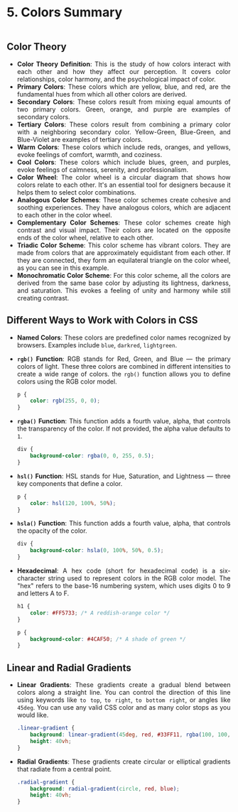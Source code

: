 <div style="text-align: justify">

# 5. Colors Summary

```{contents}
```

## Color Theory

*   **Color Theory Definition**: This is the study of how colors interact with each other and how they affect our perception. It covers color relationships, color harmony, and the psychological impact of color.
*   **Primary Colors**: These colors which are yellow, blue, and red, are the fundamental hues from which all other colors are derived.
*   **Secondary Colors**: These colors result from mixing equal amounts of two primary colors. Green, orange, and purple are examples of secondary colors.
*   **Tertiary Colors**: These colors result from combining a primary color with a neighboring secondary color. Yellow-Green, Blue-Green, and Blue-Violet are examples of tertiary colors.
*   **Warm Colors**: These colors which include reds, oranges, and yellows, evoke feelings of comfort, warmth, and coziness.
*   **Cool Colors**: These colors which include blues, green, and purples, evoke feelings of calmness, serenity, and professionalism.
*   **Color Wheel**: The color wheel is a circular diagram that shows how colors relate to each other. It's an essential tool for designers because it helps them to select color combinations.
*   **Analogous Color Schemes**: These color schemes create cohesive and soothing experiences. They have analogous colors, which are adjacent to each other in the color wheel.
*   **Complementary Color Schemes**: These color schemes create high contrast and visual impact. Their colors are located on the opposite ends of the color wheel, relative to each other.
*   **Triadic Color Scheme**: This color scheme has vibrant colors. They are made from colors that are approximately equidistant from each other. If they are connected, they form an equilateral triangle on the color wheel, as you can see in this example.
*   **Monochromatic Color Scheme**: For this color scheme, all the colors are derived from the same base color by adjusting its lightness, darkness, and saturation. This evokes a feeling of unity and harmony while still creating contrast.

## Different Ways to Work with Colors in CSS

*   **Named Colors**: These colors are predefined color names recognized by browsers. Examples include `blue`, `darkred`, `lightgreen`.
*   **`rgb()` Function**: RGB stands for Red, Green, and Blue — the primary colors of light. These three colors are combined in different intensities to create a wide range of colors. the `rgb()` function allows you to define colors using the RGB color model.

    ```css
    p {
        color: rgb(255, 0, 0);
    }
    ```

*   **`rgba()` Function**: This function adds a fourth value, alpha, that controls the transparency of the color. If not provided, the alpha value defaults to `1`.

    ```css
    div {
        background-color: rgba(0, 0, 255, 0.5);
    }
    ```

*   **`hsl()` Function**: HSL stands for Hue, Saturation, and Lightness — three key components that define a color.

    ```css
    p {
        color: hsl(120, 100%, 50%);
    }
    ```

*   **`hsla()` Function**: This function adds a fourth value, alpha, that controls the opacity of the color.

    ```css
    div {
        background-color: hsla(0, 100%, 50%, 0.5);
    }
    ```

*   **Hexadecimal**: A hex code (short for hexadecimal code) is a six-character string used to represent colors in the RGB color model. The "hex" refers to the base-16 numbering system, which uses digits 0 to 9 and letters A to F.

    ```css
    h1 {
        color: #FF5733; /* A reddish-orange color */
    }

    p {
        background-color: #4CAF50; /* A shade of green */
    }
    ```

## Linear and Radial Gradients

*   **Linear Gradients**: These gradients create a gradual blend between colors along a straight line. You can control the direction of this line using keywords like `to top`, `to right`, `to bottom right`, or angles like `45deg`. You can use any valid CSS color and as many color stops as you would like.

    ```css
    .linear-gradient {
        background: linear-gradient(45deg, red, #33FF11, rgba(100, 100, 255, 0.5));
        height: 40vh;
    }
    ```

*   **Radial Gradients**: These gradients create circular or elliptical gradients that radiate from a central point.

    ```css
    .radial-gradient {
        background: radial-gradient(circle, red, blue);
        height: 40vh;
    }
    ```

</div>